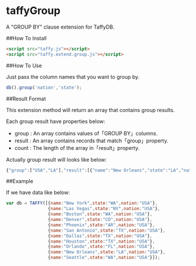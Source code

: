 taffyGroup
==========

A "GROUP BY" clause extension for TaffyDB.

##How To Install

```html
<script src="taffy.js"></script>
<script src="taffy.extend.group.js"></script>
```

##How To Use

Just pass the column names that you want to group by.

```javascript
db().group('nation','state');
```

##Result Format

This extension method will return an array that contains group results.

Each group result have properties below:

- group : An array contains values of「GROUP BY」columns.
- result : An array contains records that match「group」property.
- count : The length of the array in「result」property.

Actually group result will looks like below:

```javascript
{"group":["USA","LA"],"result":[{"name":"New Orleans","state":"LA","nation":"USA","___id":"T000003R000011","___s":true}],"count":1}
```

##Example

If we have data like below:

```javascript
var db = TAFFY([{name:"New York",state:"WA",nation:"USA"},
                {name:"Las Vegas",state:"NV",nation:"USA"},
                {name:"Boston",state:"WA",nation:"USA"},
                {name:"Denver",state:"CO",nation:"USA"},
                {name:"Phoenix",state:"AR",nation:"USA"},
                {name:"San Antonio",state:"TX",nation:"USA"},
                {name:"Dallas",state:"TX",nation:"USA"},
                {name:"Houston",state:"TX",nation:"USA"},
                {name:"Orlando",state:"FL",nation:"USA"},
                {name:"New Orleans",state:"LA",nation:"USA"},
                {name:"Seattle",state:"WA",nation:"USA"}]);
```